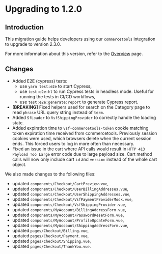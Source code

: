 # Upgrading to 1.2.0

## Introduction

This migration guide helps developers using our `commercetools` integration to upgrade to version 2.3.0.

For more information about this version, refer to the [Overview](./overview.md) page.

## Changes

- Added E2E (cypress) tests:
  - use `yarn test:e2e` to start Cypress,
  - use `test:e2e:hl` to run Cypress tests in headless mode. Useful for running the tests in CI/CD workflows,
  - use `test:e2e:generate:report` to generate Cypress report.
- **[BREAKING]** Fixed helpers used for search on the Category page to read `phrase` URL query string instead of `term`.
- Added `SfLoader` to `VsfShippingProvider` to correctly handle the loading state.
- Added expiration time to `vsf-commercetools-token` cookie matching token expiration time received from commercetools. Previously session cookies were used, which browsers delete when the current session ends. This forced users to log in more often than necessary.
- Fixed an issue in the cart where API calls would result in `HTTP 413 Payload Too Large` error code due to large payload size. Cart method calls will now only include cart `id` and `version` instead of the whole cart object.

We also made changes to the following files:
- updated `components/Checkout/CartPreview.vue`,
- updated `components/Checkout/UserBillingAddresses.vue`,
- updated `components/Checkout/UserShippingAddresses.vue`,
- updated `components/Checkout/VsfPaymentProviderMock.vue`,
- updated `components/Checkout/VsfShippingProvider.vue`,
- updated `components/MyAccount/BillingAddressForm.vue`,
- updated `components/MyAccount/PasswordResetForm.vue`,
- updated `components/MyAccount/ProfileUpdateForm.vue`,
- updated `components/MyAccount/ShippingAddressForm.vue`,
- updated `pages/Checkout/Billing.vue`,
- updated `pages/Checkout/Payment.vue`,
- updated `pages/Checkout/Shipping.vue`,
- updated `pages/Checkout/ThankYou.vue`.
